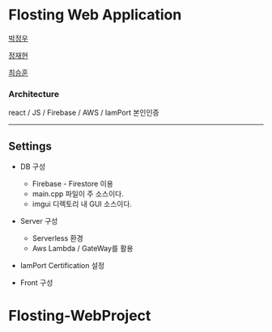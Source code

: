 # Flosting Web Application

[박정우](https://github.com/jwoo820)

[정재현](https://github.com/wogus0518)

[최승훈](https://github.com/owvwo)


### Architecture

react / JS / Firebase / AWS / IamPort 본인인증

------

## Settings

- DB 구성

  - Firebase - Firestore 이용
  - main.cpp 파일이 주 소스이다.
  - imgui 디렉토리 내 GUI 소스이다.


- Server 구성

  - Serverless 환경
  - Aws Lambda / GateWay를 활용

- IamPort Certification 설정

- Front 구성
# Flosting-WebProject
